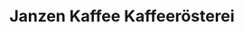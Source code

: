---
title: "Janzen Kaffee Kaffeerösterei"
url: /illschwang/janzen-kaffee-kaffeeroesterei/
shop: Kaffee
---